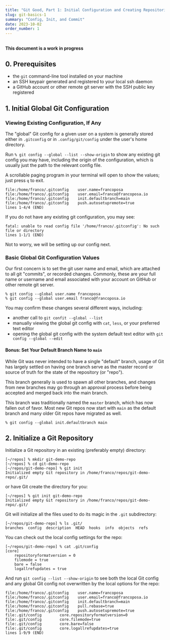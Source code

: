 ```yaml
---
title: "Git Good, Part 1: Initial Configuration and Creating Repositories"
slug: git-basics-1
summary: "Config, Init, and Commit"
date: 2023-10-02
order_number: 1
---
```


##

**This document is a work in progress**

## 0. Prerequisites

* the `git` command-line tool installed on your machine
* an SSH keypair generated and registered to your local ssh daemon
* a GitHub account or other remote git server with the SSH public key registered

## 1. Initial Global Git Configuration

### Viewing Existing Configuration, If Any

The "global" Git config for a given user on a system is generally stored either in
`.gitconfig` or in `.config/git/config` under the user's home directory.

Run `% git config --global --list --show-origin` to show any existing git config you may have,
including the origin of the configuration, which is usually just the path to the relevant config file.

A scrollable paging program in your terminal will open to show the values; just press `q` to exit.  

```shell
file:/home/franco/.gitconfig    user.name=francoposa
file:/home/franco/.gitconfig    user.email=franco@francoposa.io
file:/home/franco/.gitconfig    init.defaultbranch=main
file:/home/franco/.gitconfig    push.autosetupremote=true
lines 1-4/4 (END)
```

If you do not have any existing git configuration, you may see:
```shell
fatal: unable to read config file '/home/franco/.gitconfig': No such file or directory
lines 1-1/1 (END)
```

Not to worry, we will be setting up our config next.

### Basic Global Git Configuration Values

Our first concern is to set the git user name and email, which are attached to all git "commits", or recorded changes.
Commonly, these are your full name or username and email associated with your account on GitHub or other remote git server.

```shell
% git config --global user.name francoposa
% git config --global user.email franco@francoposa.io
```

You may confirm these changes several different ways, including:
* another call to `git confit --global --list`
* manually viewing the global git config with `cat`, `less`, or your preferred text editor
* opening the global git config with the system default text editor with `git config --global --edit`

#### Bonus: Set Your Default Branch Name to `main`

While Git was never intended to have a single "default" branch, usage of Git has largely settled on
having one branch serve as the master record or source of truth for the state of the repository (or "repo").

This branch generally is used to spawn all other branches, and changes from new branches may go through
an approval process before being accepted and merged back into the main branch.

This branch was traditionally named the `master` branch, which has now fallen out of favor.
Most new Git repos now start with `main` as the default branch and many older Git repos have migrated as well.

```shell
% git config --global init.defaultbranch main
```

## 2. Initialize a Git Repository

Initialize a Git repository in an existing (preferably empty) directory:

```shell
[~/repos] % mkdir git-demo-repo
[~/repos] % cd git-demo-repo
[~/repos/git-demo-repo] % git init
Initialized empty Git repository in /home/franco/repos/git-demo-repo/.git/
```

or have Git create the directory for you:

```shell
[~/repos] % git init git-demo-repo
Initialized empty Git repository in /home/franco/repos/git-demo-repo/.git/
```

Git will initialize all the files used to do its magic in the `.git` subdirectory:

```shell
[~/repos/git-demo-repo] % ls .git/
branches  config  description  HEAD  hooks  info  objects  refs
```

You can check out the local config settings for the repo:

```shell
[~/repos/git-demo-repo] % cat .git/config
[core]
	repositoryformatversion = 0
	filemode = true
	bare = false
	logallrefupdates = true
```

And run `git config --list --show-origin` to see both the local Git config
and any global Git config not overwritten by the local options for the repo:

```shell
file:/home/franco/.gitconfig    user.name=francoposa
file:/home/franco/.gitconfig    user.email=franco@francoposa.io
file:/home/franco/.gitconfig    init.defaultbranch=main
file:/home/franco/.gitconfig    pull.rebase=true
file:/home/franco/.gitconfig    push.autosetupremote=true
file:.git/config        core.repositoryformatversion=0
file:.git/config        core.filemode=true
file:.git/config        core.bare=false
file:.git/config        core.logallrefupdates=true
lines 1-9/9 (END)
```
